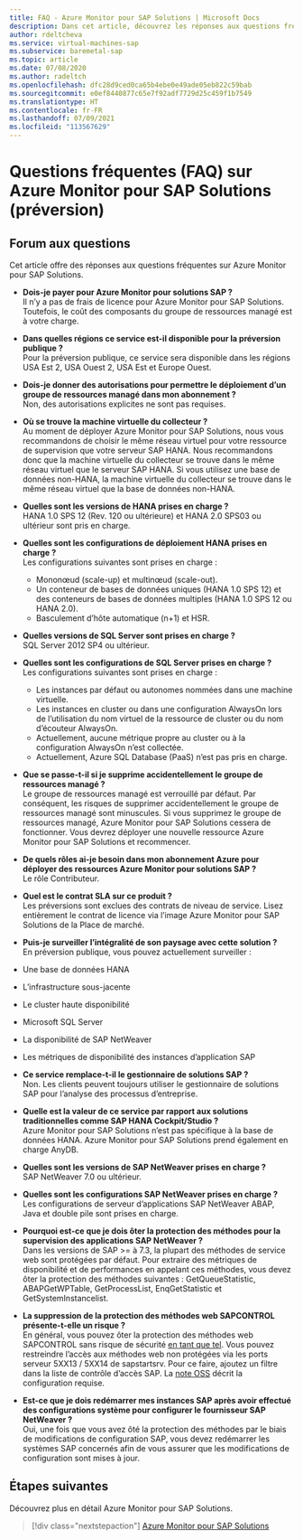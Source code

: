 ```yaml
---
title: FAQ - Azure Monitor pour SAP Solutions | Microsoft Docs
description: Dans cet article, découvrez les réponses aux questions fréquentes sur Azure Monitor pour SAP Solutions.
author: rdeltcheva
ms.service: virtual-machines-sap
ms.subservice: baremetal-sap
ms.topic: article
ms.date: 07/08/2020
ms.author: radeltch
ms.openlocfilehash: dfc28d9ced0ca65b4ebe0e49ade05eb822c59bab
ms.sourcegitcommit: e0ef8440877c65e7f92adf7729d25c459f1b7549
ms.translationtype: HT
ms.contentlocale: fr-FR
ms.lasthandoff: 07/09/2021
ms.locfileid: "113567629"
---
```

# <a name="azure-monitor-for-sap-solutions-faq-preview"></a>Questions fréquentes (FAQ) sur Azure Monitor pour SAP Solutions (préversion)
## <a name="frequently-asked-questions"></a>Forum aux questions

Cet article offre des réponses aux questions fréquentes sur Azure Monitor pour SAP Solutions.  

 - **Dois-je payer pour Azure Monitor pour solutions SAP ?**  
Il n’y a pas de frais de licence pour Azure Monitor pour SAP Solutions. Toutefois, le coût des composants du groupe de ressources managé est à votre charge.  

 - **Dans quelles régions ce service est-il disponible pour la préversion publique ?**  
Pour la préversion publique, ce service sera disponible dans les régions USA Est 2, USA Ouest 2, USA Est et Europe Ouest.  

 - **Dois-je donner des autorisations pour permettre le déploiement d’un groupe de ressources managé dans mon abonnement ?**  
Non, des autorisations explicites ne sont pas requises.  

 - **Où se trouve la machine virtuelle du collecteur ?**  
Au moment de déployer Azure Monitor pour SAP Solutions, nous vous recommandons de choisir le même réseau virtuel pour votre ressource de supervision que votre serveur SAP HANA. Nous recommandons donc que la machine virtuelle du collecteur se trouve dans le même réseau virtuel que le serveur SAP HANA. Si vous utilisez une base de données non-HANA, la machine virtuelle du collecteur se trouve dans le même réseau virtuel que la base de données non-HANA.  

 - **Quelles sont les versions de HANA prises en charge ?**  
HANA 1.0 SPS 12 (Rev. 120 ou ultérieure) et HANA 2.0 SPS03 ou ultérieur sont pris en charge. 

 - **Quelles sont les configurations de déploiement HANA prises en charge ?**  
Les configurations suivantes sont prises en charge :
   - Mononœud (scale-up) et multinœud (scale-out).  
   - Un conteneur de bases de données uniques (HANA 1.0 SPS 12) et des conteneurs de bases de données multiples (HANA 1.0 SPS 12 ou HANA 2.0).
   - Basculement d’hôte automatique (n+1) et HSR.  

 - **Quelles versions de SQL Server sont prises en charge ?**  
SQL Server 2012 SP4 ou ultérieur.  

 - **Quelles sont les configurations de SQL Server prises en charge ?**  
Les configurations suivantes sont prises en charge :
   - Les instances par défaut ou autonomes nommées dans une machine virtuelle.  
   - Les instances en cluster ou dans une configuration AlwaysOn lors de l’utilisation du nom virtuel de la ressource de cluster ou du nom d’écouteur AlwaysOn.
   - Actuellement, aucune métrique propre au cluster ou à la configuration AlwaysOn n’est collectée.    
   - Actuellement, Azure SQL Database (PaaS) n’est pas pris en charge.  

 - **Que se passe-t-il si je supprime accidentellement le groupe de ressources managé ?**  
Le groupe de ressources managé est verrouillé par défaut. Par conséquent, les risques de supprimer accidentellement le groupe de ressources managé sont minuscules. Si vous supprimez le groupe de ressources managé, Azure Monitor pour SAP Solutions cessera de fonctionner. Vous devrez déployer une nouvelle ressource Azure Monitor pour SAP Solutions et recommencer.  

 - **De quels rôles ai-je besoin dans mon abonnement Azure pour déployer des ressources Azure Monitor pour solutions SAP ?**  
Le rôle Contributeur.  

 - **Quel est le contrat SLA sur ce produit ?**  
Les préversions sont exclues des contrats de niveau de service. Lisez entièrement le contrat de licence via l’image Azure Monitor pour SAP Solutions de la Place de marché.  

 - **Puis-je surveiller l’intégralité de son paysage avec cette solution ?**  
En préversion publique, vous pouvez actuellement surveiller :
- Une base de données HANA
- L’infrastructure sous-jacente
- Le cluster haute disponibilité
- Microsoft SQL Server
- La disponibilité de SAP NetWeaver
- Les métriques de disponibilité des instances d’application SAP

 - **Ce service remplace-t-il le gestionnaire de solutions SAP ?**  
Non. Les clients peuvent toujours utiliser le gestionnaire de solutions SAP pour l’analyse des processus d’entreprise.  

 - **Quelle est la valeur de ce service par rapport aux solutions traditionnelles comme SAP HANA Cockpit/Studio ?**  
Azure Monitor pour SAP Solutions n’est pas spécifique à la base de données HANA. Azure Monitor pour SAP Solutions prend également en charge AnyDB.  

- **Quelles sont les versions de SAP NetWeaver prises en charge ?**  
SAP NetWeaver 7.0 ou ultérieur.  

- **Quelles sont les configurations SAP NetWeaver prises en charge ?**  
Les configurations de serveur d’applications SAP NetWeaver ABAP, Java et double pile sont prises en charge.

- **Pourquoi est-ce que je dois ôter la protection des méthodes pour la supervision des applications SAP NetWeaver ?**  
Dans les versions de SAP >= à 7.3, la plupart des méthodes de service web sont protégées par défaut. Pour extraire des métriques de disponibilité et de performances en appelant ces méthodes, vous devez ôter la protection des méthodes suivantes : GetQueueStatistic, ABAPGetWPTable, GetProcessList, EnqGetStatistic et GetSystemInstancelist.

- **La suppression de la protection des méthodes web SAPCONTROL présente-t-elle un risque ?**  
En général, vous pouvez ôter la protection des méthodes web SAPCONTROL sans risque de sécurité [en tant que tel](https://launchpad.support.sap.com/#/notes/1439348). Vous pouvez restreindre l’accès aux méthodes web non protégées via les ports serveur 5XX13 / 5XX14 de sapstartsrv. Pour ce faire, ajoutez un filtre dans la liste de contrôle d’accès SAP. La [note OSS](https://service.sap.com/sap/support/notes/1495075) décrit la configuration requise. 

- **Est-ce que je dois redémarrer mes instances SAP après avoir effectué des configurations système pour configurer le fournisseur SAP NetWeaver ?**  
Oui, une fois que vous avez ôté la protection des méthodes par le biais de modifications de configuration SAP, vous devez redémarrer les systèmes SAP concernés afin de vous assurer que les modifications de configuration sont mises à jour.  

## <a name="next-steps"></a>Étapes suivantes

Découvrez plus en détail Azure Monitor pour SAP Solutions.

> [!div class="nextstepaction"]
> [Azure Monitor pour SAP Solutions](azure-monitor-overview.md)
